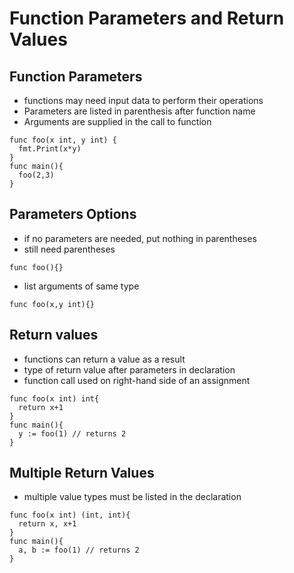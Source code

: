 # Function Parameters and Return Values

## Function Parameters

- functions may need input data to perform their operations
- Parameters are listed in parenthesis after function name
- Arguments are supplied in the call to function

```golang
func foo(x int, y int) {
  fmt.Print(x*y)
}
func main(){
  foo(2,3)
}
```

## Parameters Options

- if no parameters are needed, put nothing in parentheses
- still need parentheses

```golang
func foo(){}
```

- list arguments of same type

```golang
func foo(x,y int){}
```

## Return values

- functions can return a value as a result
- type of return value after parameters in declaration
- function call used on right-hand side of an assignment

```golang
func foo(x int) int{
  return x+1
}
func main(){
  y := foo(1) // returns 2
}
```

## Multiple Return Values

- multiple value types must be listed in the declaration

```golang
func foo(x int) (int, int){
  return x, x+1
}
func main(){
  a, b := foo(1) // returns 2
}
```
